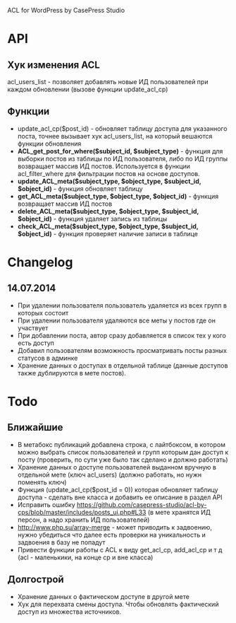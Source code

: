 ACL for WordPress by CasePress Studio


# API

## Хук изменения ACL
acl_users_list - позволяет добавлять новые ИД пользователей при каждом обновлении (вызове функции update_acl_cp)

## Функции
- update_acl_cp($post_id) - обновляет таблицу доступа для указанного поста, точнее вызывает хук acl_users_list, на который вешаются функции обновления
- **ACL_get_post_for_where($subject_id, $subject_type)** - функция для выборки постов из таблицы по ИД пользователя, либо по ИД группы возвращает массив ИД постов. Используется в функции acl_filter_where для фильтрации постов на основе доступов.
- **update_ACL_meta($subject_type, $object_type, $subject_id, $object_id)** - функция обновляет таблицу
- **get_ACL_meta($subject_type, $object_type, $object_id)** - функция возвращает массив ИД постов
- **delete_ACL_meta($subject_type, $object_type, $subject_id, $object_id)** - функция удаляет запись из таблицы
- **check_ACL_meta($subject_type, $object_type, $subject_id, $object_id)** - функция проверяет наличие записи в таблице


# Changelog 
## 14.07.2014
* При удалении пользователя пользователь удаляется из всех групп в которых состоит
* При удалении пользователя удаляются все меты у постов где он участвует
* При добавлении поста, автор сразу добавляется в список тех у кого есть доступ
* Добавил пользователям возможность просматривать посты разных статусов в админке
* Хранение данных о доступах в отдельной таблице (данные доступов также дублируются в мете постов).

# Todo
## Ближайшие
- В метабокс публикаций добавлена строка, с лайтбоксом, в котором можно выбрать список пользователей и групп которым дан доступ к посту (проверить, по сути уже было так сделано и должно работать)
- Хранение данных о доступе пользователей выданном вручную в отдельной мете (ключ acl_users) (должно работать, но нужн поменять ключ)
- Функция (update_acl_cp($post_id = 0)) которая обновляет таблицу доступа - сделать вне класса и добавить ее описание в раздел API
- Исправить ошибку https://github.com/casepress-studio/acl-by-cps/blob/master/includes/posts_ui.php#L33 (в мете хранятся ИД персон, а надо хранить ИД пользователей)
- http://www.php.su/array-merge - может приводить к задвоению, нужно убедиться что далее есть проверки на уникальность и задвоения в базу не попадут
- Привести функции работы с ACL к виду get_acl_cp, add_acl_cp и т д (acl - маленькики, на конце cp и вне класса)


## Долгострой
- Хранение данных о фактическом доступе в другой мете
- Хук для перехвата смены доступа. Чтобы обновлять фактический доступ из множества источников.

